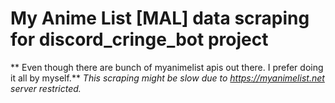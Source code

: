 # My Anime List [MAL] data scraping for discord_cringe_bot project

** Even though there are bunch of myanimelist apis out there. I prefer doing it all by myself.**
*This scraping might be slow due to https://myanimelist.net server restricted.*

